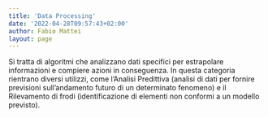 ```yaml
---
title: 'Data Processing'
date: '2022-04-28T09:57:43+02:00'
author: Fabio Mattei
layout: page
---
```


Si tratta di algoritmi che analizzano dati specifici per estrapolare informazioni e compiere azioni in conseguenza. 
In questa categoria rientrano diversi utilizzi, come l’Analisi Predittiva (analisi di dati per fornire previsioni 
sull’andamento futuro di un determinato fenomeno) e il Rilevamento di frodi (identificazione di elementi non conformi 
a un modello previsto).

